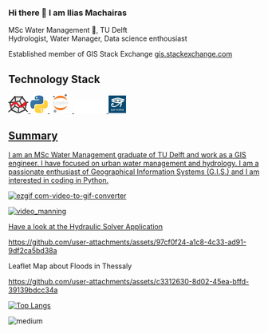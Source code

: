 ### Hi there 👋 I am Ilias Machairas
MSc Water Management 🌊, TU Delft <br/>
Hydrologist, Water Manager, Data science enthousiast

Established member of GIS Stack Exchange [gis.stackexchange.com](https://gis.stackexchange.com/users/76982/ilias-machairas)

## Technology Stack

<a href="https://www.spyder-ide.org/" target="_blank"> <img alt ='Spyder'  src='Images\spyder_crop.png' width=40>
<a href="https://www.python.org/ " target="_blank"> <img alt ='Python'  src='Images\Python.png' width=35>
<a href="https://jupyter.org/ " target="_blank"> <img alt ='Jupyter Notebook'  src='Images\jupyter_notebook_V3_white.png' width=45>
<a href="https://www.latex-project.org/" target="_blank"> <img alt ='LaTeX'  src='Images\Latex_white.png' width=65>
<a href="https://www.sphinx-doc.org/en/master/" target="_blank"> <img alt ='Sphinx'  src='Images\sphnix_v2.jpeg' width=35>
 
## Summary
 
I am an MSc Water Management graduate of TU Delft and work as a GIS engineer. I have focused on urban water management and hydrology. I am a passionate enthusiast of Geographical Information Systems (G.I.S.) and I am interested in coding in Python. 

<!--
[![Anurag's GitHub stats](https://github-readme-stats.vercel.app/api?username=iliasmachairas&show_icons=true&theme=dark)](https://github.com/anuraghazra/github-readme-stats)
-->

![ezgif com-video-to-gif-converter](https://github.com/user-attachments/assets/081ac388-7045-4fb0-9a68-81c0721d758a)


<!--
**iliasmachairas/iliasmachairas** is a ✨ _special_ ✨ repository because its `README.md` (this file) appears on your GitHub profile.

Here are some ideas to get you started:

- 🔭 I’m currently working on ...
- 🌱 I’m currently learning ...
- 👯 I’m looking to collaborate on ...
- 🤔 I’m looking for help with ...
- 💬 Ask me about ...
- 📫 How to reach me: ...
- 😄 Pronouns: ...
- ⚡ Fun fact: ...
-->


![video_manning](https://github.com/user-attachments/assets/88bca924-d17f-4b47-bde9-edfed5c7040c)

[Have a look at the Hydraulic Solver Application](https://hydraulics-solver-manning.streamlit.app/)


https://github.com/user-attachments/assets/97cf0f24-a1c8-4c33-ad91-9df2ca5bd38a

Leaflet Map about Floods in Thessaly 

https://github.com/user-attachments/assets/c3312630-8d02-45ea-bffd-39139bdcc34a


[![Top Langs](https://github-readme-stats.vercel.app/api/top-langs/?username=iliasmachairas&layout=compact)](https://github.com/anuraghazra/github-readme-stats)

<a href="https://www.linkedin.com/in/iliasmachairas/">
  <img align="left" alt="medium" src="https://img.shields.io/badge/LinkedIn-0077B5?style=for-the-badge&logo=linkedin&logoColor=white" />
